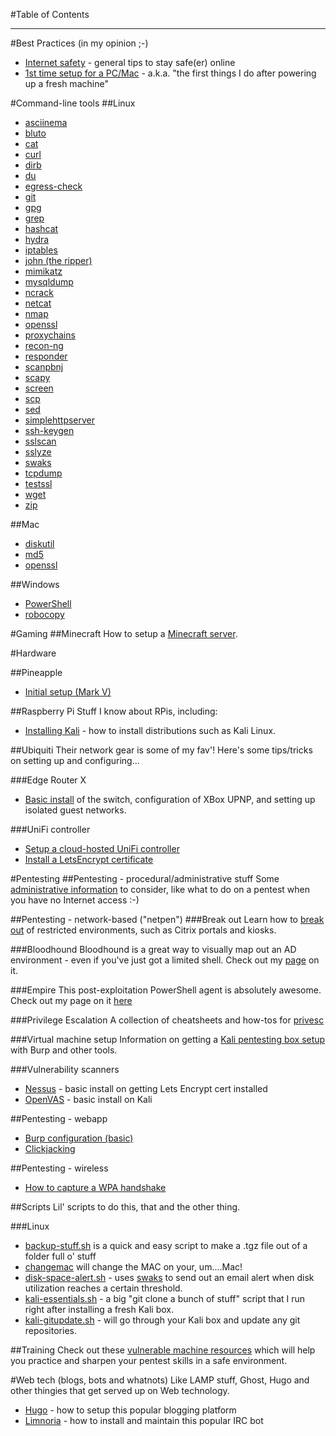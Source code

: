 #Table of Contents

---
#Best Practices (in my opinion ;-)
* [Internet safety](best-practices/internetsafety.md) - general tips to stay safe(er) online
* [1st time setup for a PC/Mac](best-practices/1sttimesetup.md) - a.k.a. "the first things I do after powering up a fresh machine"

#Command-line tools
##Linux

* [asciinema](cmdline/linux/asciinema.md)
* [bluto](cmdline/linux/bluto.md)
* [cat](cmdline/linux/cat.md)
* [curl](cmdline/linux/curl.md)
* [dirb](cmdline/linux/dirb.md)
* [du](cmdline/linux/du.md)
* [egress-check](cmdline/linux/egress-check.md)
* [git](cmdline/linux/git.md)
* [gpg](cmdline/linux/gpg.md)
* [grep](cmdline/linux/grep.md)
* [hashcat](cmdline/linux/hashcat.md)
* [hydra](cmdline/linux/hydra.md) 
* [iptables](cmdline/linux/iptables.md)
* [john (the ripper)](cmdline/linux/johntheripper.md)
* [mimikatz](cmdline/linux/mimikatz.md)
* [mysqldump](cmdline/linux/mysqldump.md)
* [ncrack](cmdline/linux/ncrack.md)
* [netcat](cmdline/linux/netcat.md)
* [nmap](cmdline/linux/nmap.md)
* [openssl](cmdline/linux/openssl.md)
* [proxychains](cmdline/linux/proxychains.md)
* [recon-ng](cmdline/linux/recon-ng.md)
* [responder](cmdline/linux/responder.md)
* [scanpbnj](cmdline/linux/scanpbnj.md)
* [scapy](cmdline/linux/scapy.md)
* [screen](cmdline/linux/screen.md)
* [scp](cmdline/linux/scp.md)
* [sed](cmdline/linux/sed.md)
* [simplehttpserver](cmdline/linux/simplehttpserver.md)
* [ssh-keygen](cmdline/linux/ssh-keygen.md)
* [sslscan](cmdline/linux/sslscan.md)
* [sslyze](cmdline/linux/sslyze.md)
* [swaks](cmdline/linux/swaks.md)
* [tcpdump](cmdline/linux/tcpdump.md)
* [testssl](cmdline/linux/testssl.md)
* [wget](cmdline/linux/wget.md)
* [zip](cmdline/linux/zip.md)
 
##Mac
* [diskutil](cmdline/mac/diskutil.md)
* [md5](cmdline/mac/md5.md)
* [openssl](cmdline/mac/openssl.md)


##Windows
* [PowerShell](cmdline/windows/powershell.md)
* [robocopy](cmdline/windows/robocopy.md)

#Gaming
##Minecraft
How to setup a [Minecraft server](gaming/minecraft.md).

#Hardware

##Pineapple
* [Initial setup (Mark V)](hardware/pineapple/pineapple.md)

##Raspberry Pi
Stuff I know about RPis, including:

* [Installing Kali](hardware/raspberrypi/install-kali.md) - how to install distributions such as Kali Linux.

##Ubiquiti 
Their network gear is some of my fav'! Here's some tips/tricks on setting up and configuring...

###Edge Router X
* [Basic install](hardware/ubiquiti/edgerouterx/erx.md) of the switch, configuration of XBox UPNP, and setting up isolated guest networks.

###UniFi controller
* [Setup a cloud-hosted UniFi controller](hardware/ubiquiti/unifi/install-hosted-unifi-controller)
* [Install a LetsEncrypt certificate](hardware/ubiquiti/unifi/install-lets-encrypt-cert.md)


#Pentesting
##Pentesting - procedural/administrative stuff
Some [administrative information](pentesting/admin/admin.md) to consider, like what to do on a pentest when you have no Internet access :-)

##Pentesting - network-based ("netpen")
###Break out
Learn how to [break out](pentesting/netpen/breakout.md) of restricted environments, such as Citrix portals and kiosks.

###Bloodhound
Bloodhound is a great way to visually map out an AD environment - even if you've just got a limited shell.  Check out my [page](pentesting/netpen/bloodhound.md) on it.

###Empire
This post-exploitation PowerShell agent is absolutely awesome.  Check out my page on it [here](pentesting/netpen/empire.md)

###Privilege Escalation
A collection of cheatsheets and how-tos for [privesc](pentesting/netpen/privesc.md)

###Virtual machine setup
Information on getting a [Kali pentesting box setup](pentesting/vm-setup/vm-setup.md) with Burp and other tools.

###Vulnerability scanners
* [Nessus](vulnerability-scanners/nessus.md) - basic install on getting Lets Encrypt cert installed
* [OpenVAS](vulnerability-scanners/openvas.md) - basic install on Kali

##Pentesting - webapp
* [Burp configuration (basic)](pentesting/webapp/burp.md)
* [Clickjacking](pentesting/webapp/clickjacking.md)

##Pentesting - wireless
* [How to capture a WPA handshake](pentesting/wireless/wpa.md)

##Scripts
Lil' scripts to do this, that and the other thing.

###Linux

* [backup-stuff.sh](scripts/linux/backup-stuff.sh) is a quick and easy script to make a .tgz file out of a folder full o' stuff
* [changemac](scripts/mac/changemac.md) will change the MAC on your, um....Mac!
* [disk-space-alert.sh](scripts/linux/disk-space-alert.sh) - uses [swaks](cmdline/linux/swaks.md) to send out an email alert when disk utilization reaches a certain threshold.
* [kali-essentials.sh](scripts/linux/kali-essentials.sh) - a big "git clone a bunch of stuff" script that I run right after installing a fresh Kali box.
* [kali-gitupdate.sh](scripts/linux/kali-gitupdate.sh) - will go through your Kali box and update any git repositories.


##Training
Check out these [vulnerable machine resources](pentesting/training/vulnerablemachines.md) which will help you practice and sharpen your pentest skills in a safe environment.

#Web tech (blogs, bots and whatnots)
Like LAMP stuff, Ghost, Hugo and other thingies that get served up on Web technology.

* [Hugo](web/hugo.md) - how to setup this popular blogging platform
* [Limnoria](web/limnoria.md) - how to install and maintain this popular IRC bot